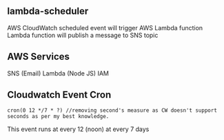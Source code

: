 ## lambda-scheduler
AWS CloudWatch scheduled event will trigger AWS Lambda function
Lambda function will publish a message to SNS topic 

## AWS Services
SNS (Email)
Lambda (Node JS)
IAM

## Cloudwatch Event Cron
```
cron(0 12 */7 * ?) //removing second's measure as CW doesn't support seconds as per my best knowledge.

```
This event runs at every 12 (noon) at every 7 days
